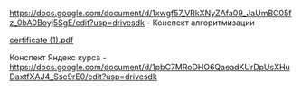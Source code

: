 https://docs.google.com/document/d/1xwgf57_VRkXNyZAfa09_JaUmBC05fz_0bA0Boyj5SgE/edit?usp=drivesdk - Конспект алгоритмизации

[certificate (1).pdf](https://github.com/Mental2015/Kalakutsky-D.A./files/9721946/certificate.1.pdf)

Конспект Яндекс курса - https://docs.google.com/document/d/1pbC7MRoDHO6QaeadKUrDpUsXHuDaxtfXAJ4_Sse9rE0/edit?usp=drivesdk
